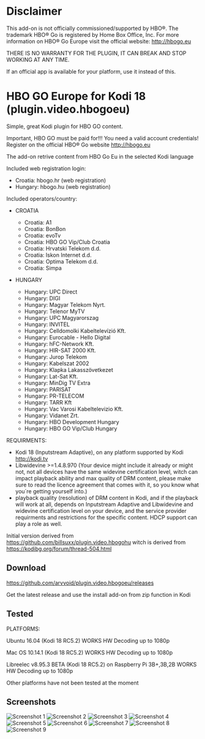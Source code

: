 # Disclaimer

This add-on is not officially commissioned/supported by HBO®. The trademark HBO® Go is registered by Home Box Office, Inc.
For more information on HBO® Go Europe visit the official website: http://hbogo.eu

THERE IS NO WARRANTY FOR THE PLUGIN, IT CAN BREAK AND STOP WORKING AT ANY TIME.

If an official app is available for your platform, use it instead of this.

# HBO GO Europe for Kodi 18 (plugin.video.hbogoeu)

Simple, great Kodi plugin for HBO GO content.

Important, HBO GO must be paid for!!! You need a valid account credentials!
Register on the official HBO® Go website http://hbogo.eu

The add-on retrive content from HBO Go Eu in the selected Kodi language

Included web registration login:
* Croatia: hbogo.hr (web registration)
* Hungary: hbogo.hu (web registration)

Included operators/country:

* CROATIA 
  * Croatia: A1
  * Croatia: BonBon
  * Croatia: evoTv
  * Croatia: HBO GO Vip/Club Croatia
  * Croatia: Hrvatski Telekom d.d.
  * Croatia: Iskon Internet d.d.
  * Croatia: Optima Telekom d.d.
  * Croatia: Simpa

* HUNGARY
  * Hungary: UPC Direct
  * Hungary: DIGI
  * Hungary: Magyar Telekom Nyrt.
  * Hungary: Telenor MyTV
  * Hungary: UPC Magyarorszag
  * Hungary: INVITEL
  * Hungary: Celldomolki Kabeltelevízió Kft.
  * Hungary: Eurocable - Hello Digital
  * Hungary: hFC-Network Kft.
  * Hungary: HIR-SAT 2000 Kft.
  * Hungary: Jurop Telekom
  * Hungary: Kabelszat 2002
  * Hungary: Klapka Lakasszövetkezet
  * Hungary: Lat-Sat Kft.
  * Hungary: MinDig TV Extra
  * Hungary: PARISAT
  * Hungary: PR-TELECOM
  * Hungary: TARR Kft
  * Hungary: Vac Varosi Kabeltelevizio Kft.
  * Hungary: Vidanet Zrt.
  * Hungary: HBO Development Hungary
  * Hungary: HBO GO Vip/Club Hungary


REQUIRMENTS:
* Kodi 18 (Inputstream Adaptive), on any platform supported by Kodi http://kodi.tv
* Libwidevine >=1.4.8.970 (Your device might include it already or might not, not all devices have the same widevine certification level, witch can impact playback ability and max quality of DRM content, please make sure to read the licence agreement that comes with it, so you know what you´re getting yourself into.)
* playback quality (resolution) of DRM content in Kodi, and if the playback will work at all, depends on Inputstream Adaptive and Libwidevine and widevine certification level on your device, and the service provider requirments and restrictions for the specific content. HDCP support can play a role as well.

Initial version derived from https://github.com/billsuxx/plugin.video.hbogohu witch is derived from https://kodibg.org/forum/thread-504.html

## Download

https://github.com/arvvoid/plugin.video.hbogoeu/releases

Get the latest release and use the install add-on from zip function in Kodi

## Tested

PLATFORMS:

Ubuntu 16.04 (Kodi 18 RC5.2)
WORKS HW Decoding up to 1080p

Mac OS 10.14.1 (Kodi 18 RC5.2)
WORKS  HW Decoding up to 1080p

Libreelec v8.95.3 BETA (Kodi 18 RC5.2)
on Raspberry Pi 3B+,3B,2B
WORKS HW Decoding up to 1080p

Other platforms have not been tested at the moment

## Screenshots

![Screenshot 1](/resources/screen1.png?raw=true "Screenshot 1")
![Screenshot 2](/resources/screen2.png?raw=true "Screenshot 2")
![Screenshot 3](/resources/screen3.png?raw=true "Screenshot 3")
![Screenshot 4](/resources/screen4.png?raw=true "Screenshot 4")
![Screenshot 5](/resources/screen5.png?raw=true "Screenshot 5")
![Screenshot 6](/resources/screen6.png?raw=true "Screenshot 6")
![Screenshot 7](/resources/screen7.png?raw=true "Screenshot 7")
![Screenshot 8](/resources/screen8.png?raw=true "Screenshot 8")
![Screenshot 9](/resources/screen9.png?raw=true "Screenshot 9")